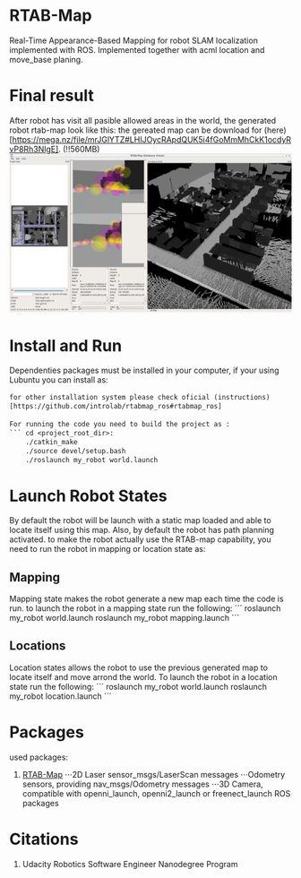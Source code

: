 # RTAB-Map
Real-Time Appearance-Based Mapping for robot SLAM localization implemented with ROS.
Implemented together with acml location and move_base planing.

# Final result
After robot has visit all pasible allowed areas in the world, the generated robot rtab-map look like this:
the gereated map can be download for (here)[https://mega.nz/file/mrJGlYTZ#LHIJOycRApdQUK5i4fGoMmMhCkK1ocdyRvP8Rh3NlgE]. (!!560MB)
![](src/my_robot/maps/rtab_map.png)
 


# Install and Run

Dependenties packages must be installed in your computer, if your using Lubuntu you can install as:
```sudo apt-get install ros-kinetic-rtabmap-ros´´´
for other installation system please check oficial (instructions)[https://github.com/introlab/rtabmap_ros#rtabmap_ros]

For running the code you need to build the project as :
``` cd <project_root_dir>: 
    ./catkin_make
    ./source devel/setup.bash
    ./roslaunch my_robot world.launch
```
# Launch Robot States
By default the robot will be launch with a static map loaded and able to locate itself using this map.
Also, by default the robot has path planning activated.
to make the robot actually use the RTAB-map capability, you need to run the robot in mapping or location state as:  

## Mapping
Mapping state makes the robot generate a new map each time the code is run.
to launch the robot in a mapping state run the following:
´´´ 
roslaunch my_robot world.launch
roslaunch my_robot mapping.launch
´´´

## Locations
Location states allows the robot to use the previous generated map to locate itself and
move arrond the world. 
To launch the robot in a location state run the following:
´´´ 
roslaunch my_robot world.launch
roslaunch my_robot location.launch
´´´

# Packages
used packages:
1. [RTAB-Map](http://wiki.ros.org/rtabmap_ros)
⋅⋅⋅2D Laser sensor_msgs/LaserScan messages
⋅⋅⋅Odometry sensors, providing nav_msgs/Odometry messages 
⋅⋅⋅3D Camera, compatible with openni_launch, openni2_launch or freenect_launch ROS packages      

# Citations
1. Udacity Robotics Software Engineer Nanodegree Program
